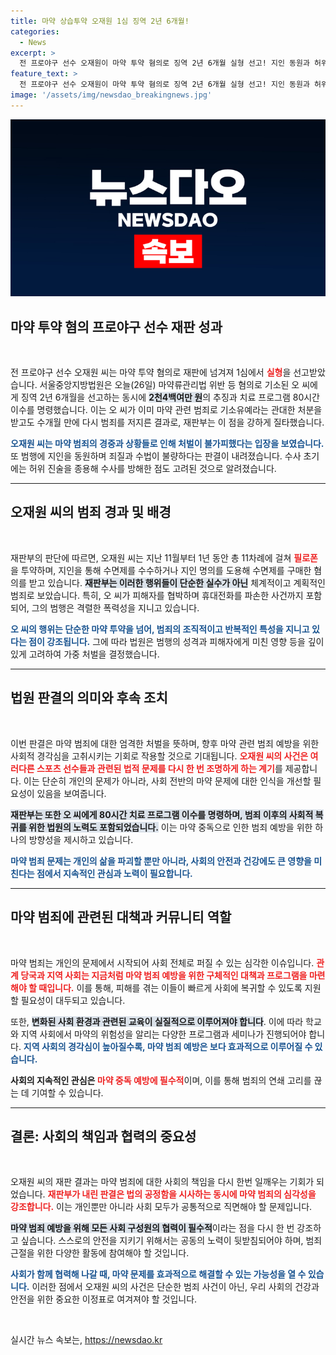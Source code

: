 ```yaml
---
title: 마약 상습투약 오재원 1심 징역 2년 6개월!
categories:
  - News
excerpt: >
  전 프로야구 선수 오재원이 마약 투약 혐의로 징역 2년 6개월 실형 선고! 지인 동원과 허위 진술로 수사를 방해한 그의 죄질이 불량하다고 재판부가 질타했습니다. 이 충격적인 사건의 전말을 확인하세요!
feature_text: >
  전 프로야구 선수 오재원이 마약 투약 혐의로 징역 2년 6개월 실형 선고! 지인 동원과 허위 진술로 수사를 방해한 그의 죄질이 불량하다고 재판부가 질타했습니다. 이 충격적인 사건의 전말을 확인하세요!
image: '/assets/img/newsdao_breakingnews.jpg'
---
```


<p><img src="/assets/img/newsdao_breakingnews.jpg" alt="implanttips 속보" /></p>

<h2 data-ke-size="size26">마약 투약 혐의 프로야구 선수 재판 성과</h2>

<p data-ke-size="size16">&nbsp;</p>

<p>전 프로야구 선수 오재원 씨는 마약 투약 혐의로 재판에 넘겨져 1심에서 <b><span style="color: #ee2323;">실형</span></b>을 선고받았습니다. 서울중앙지방법원은 오늘(26일) 마약류관리법 위반 등 혐의로 기소된 오 씨에게 징역 2년 6개월을 선고하는 동시에 <b><span style="background-color: #21538527;">2천4백여만 원</span></b>의 추징과 치료 프로그램 80시간 이수를 명령했습니다. 이는 오 씨가 이미 마약 관련 범죄로 기소유예라는 관대한 처분을 받고도 수개월 만에 다시 범죄를 저지른 결과로, 재판부는 이 점을 강하게 질타했습니다. </p>

<p><b><span style="color: #1a5490;">오재원 씨는 마약 범죄의 경중과 상황들로 인해 처벌이 불가피했다는 입장을 보였습니다.</span></b> 또 범행에 지인을 동원하며 죄질과 수법이 불량하다는 판결이 내려졌습니다. 수사 초기에는 허위 진술을 종용해 수사를 방해한 점도 고려된 것으로 알려졌습니다.</p>

<hr />

<h2 data-ke-size="size26">오재원 씨의 범죄 경과 및 배경</h2>

<p data-ke-size="size16">&nbsp;</p>

<p>재판부의 판단에 따르면, 오재원 씨는 지난 11월부터 1년 동안 총 11차례에 걸쳐 <b><span style="color: #ee2323;">필로폰</span></b>을 투약하며, 지인을 통해 수면제를 수수하거나 지인 명의를 도용해 수면제를 구매한 혐의를 받고 있습니다. <b><span style="background-color: #21538527;">재판부는 이러한 행위들이 단순한 실수가 아닌</span></b> 체계적이고 계획적인 범죄로 보았습니다. 특히, 오 씨가 피해자를 협박하며 휴대전화를 파손한 사건까지 포함되어, 그의 범행은 격렬한 폭력성을 지니고 있습니다.</p>

<p><b><span style="color: #1a5490;">오 씨의 행위는 단순한 마약 투약을 넘어, 범죄의 조직적이고 반복적인 특성을 지니고 있다는 점이 강조됩니다.</span></b> 그에 따라 법원은 범행의 성격과 피해자에게 미친 영향 등을 깊이 있게 고려하여 가중 처벌을 결정했습니다.</p>

<hr />

<h2 data-ke-size="size26">법원 판결의 의미와 후속 조치</h2>

<p data-ke-size="size16">&nbsp;</p>

<p>이번 판결은 마약 범죄에 대한 엄격한 처벌을 뜻하며, 향후 마약 관련 범죄 예방을 위한 사회적 경각심을 고취시키는 기회로 작용할 것으로 기대됩니다. <b><span style="color: #ee2323;">오재원 씨의 사건은 여러다른 스포츠 선수들과 관련된 법적 문제를 다시 한 번 조명하게 하는 계기</span></b>를 제공합니다. 이는 단순히 개인의 문제가 아니라, 사회 전반의 마약 문제에 대한 인식을 개선할 필요성이 있음을 보여줍니다.</p>

<p><b><span style="background-color: #21538527;">재판부는 또한 오 씨에게 80시간 치료 프로그램 이수를 명령하며, 범죄 이후의 사회적 복귀를 위한 법원의 노력도 포함되었습니다.</span></b> 이는 마약 중독으로 인한 범죄 예방을 위한 하나의 방향성을 제시하고 있습니다.</p>

<p><b><span style="color: #1a5490;">마약 범죄 문제는 개인의 삶을 파괴할 뿐만 아니라, 사회의 안전과 건강에도 큰 영향을 미친다는 점에서 지속적인 관심과 노력이 필요합니다.</span></b></p>

<hr />

<h2 data-ke-size="size26">마약 범죄에 관련된 대책과 커뮤니티 역할</h2>

<p data-ke-size="size16">&nbsp;</p>

<p>마약 범죄는 개인의 문제에서 시작되어 사회 전체로 퍼질 수 있는 심각한 이슈입니다. <b><span style="color: #ee2323;">관계 당국과 지역 사회는 지금처럼 마약 범죄 예방을 위한 구체적인 대책과 프로그램을 마련해야 할 때입니다.</span></b> 이를 통해, 피해를 겪는 이들이 빠르게 사회에 복귀할 수 있도록 지원할 필요성이 대두되고 있습니다.</p>

<p>또한, <b><span style="background-color: #21538527;">변화된 사회 환경과 관련된 교육이 실질적으로 이루어져야 합니다</span></b>. 이에 따라 학교와 지역 사회에서 마약의 위험성을 알리는 다양한 프로그램과 세미나가 진행되어야 합니다. <b><span style="color: #1a5490;">지역 사회의 경각심이 높아질수록, 마약 범죄 예방은 보다 효과적으로 이루어질 수 있습니다.</span></b></p>

<p><b>사회의 지속적인 관심은 <span style="color: #ee2323;">마약 중독 예방에 필수적</span></b>이며, 이를 통해 범죄의 연쇄 고리를 끊는 데 기여할 수 있습니다. </p>

<hr />

<h2 data-ke-size="size26">결론: 사회의 책임과 협력의 중요성</h2>

<p data-ke-size="size16">&nbsp;</p>

<p>오재원 씨의 재판 결과는 마약 범죄에 대한 사회의 책임을 다시 한번 일깨우는 기회가 되었습니다. <b><span style="color: #ee2323;">재판부가 내린 판결은 법의 공정함을 시사하는 동시에 마약 범죄의 심각성을 강조합니다.</span></b> 이는 개인뿐만 아니라 사회 모두가 공통적으로 직면해야 할 문제입니다.</p>

<p><b><span style="background-color: #21538527;">마약 범죄 예방을 위해 모든 사회 구성원의 협력이 필수적</span></b>이라는 점을 다시 한 번 강조하고 싶습니다. 스스로의 안전을 지키기 위해서는 공동의 노력이 뒷받침되어야 하며, 범죄 근절을 위한 다양한 활동에 참여해야 할 것입니다. </p>

<p><b><span style="color: #1a5490;">사회가 함께 협력해 나갈 때, 마약 문제를 효과적으로 해결할 수 있는 가능성을 열 수 있습니다.</span></b> 이러한 점에서 오재원 씨의 사건은 단순한 범죄 사건이 아닌, 우리 사회의 건강과 안전을 위한 중요한 이정표로 여겨져야 할 것입니다. </p>

<p data-ke-size="size16">&nbsp;</p>
실시간 뉴스 속보는, <a href="https://newsdao.kr" rel="dofollow">https://newsdao.kr</a>


